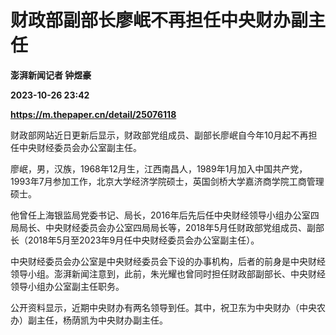 # 财政部副部长廖岷不再担任中央财办副主任
**澎湃新闻记者 钟煜豪**

**2023-10-26 23:42**

**https://m.thepaper.cn/detail/25076118**

财政部网站近日更新后显示，财政部党组成员、副部长廖岷自今年10月起不再担任中央财经委员会办公室副主任。

廖岷，男，汉族，1968年12月生，江西南昌人，1989年1月加入中国共产党，1993年7月参加工作，北京大学经济学院硕士，英国剑桥大学嘉济商学院工商管理硕士。

他曾任上海银监局党委书记、局长，2016年后先后任中央财经领导小组办公室四局局长、中央财经委员会办公室四局局长等，2018年5月任财政部党组成员、副部长（2018年5月至2023年9月任中央财经委员会办公室副主任）。

中央财经委员会办公室是中央财经委员会下设的办事机构，后者的前身是中央财经领导小组。澎湃新闻注意到，此前，朱光耀也曾同时担任财政部副部长、中央财经领导小组办公室副主任职务。

公开资料显示，近期中央财办有两名领导到任。其中，祝卫东为中央财办（中央农办）副主任，杨荫凯为中央财办副主任。